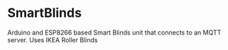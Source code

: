 # SmartBlinds
Arduino and ESP8266 based Smart Blinds unit that connects to an MQTT server. Uses IKEA Roller Blinds
